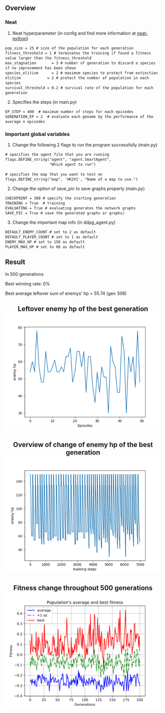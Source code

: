 ## Overview
### Neat
1. Neat hyperparameter (in config and find more information at [neat-python](http://neat-python.readthedocs.io/en/latest/config_file.html))
```
pop_size = 25 # size of the population for each generation
fitness_threshold = 1 # terminates the training if found a fitness value larger than the fitness_threshold
max_stagnation       = 3 # number of generation to discard a species if no improvement has been shown
species_elitism      = 2 # maximum species to protect from extinction
elitism            = 2 # protect the number of population in each species
survival_threshold = 0.2 # survival rate of the population for each generation
```

2. Specifies the steps (in main.py)
```
EP_STEP = 400  # maximum number of steps for each episodes
GENERATION_EP = 2  # evaluate each genome by the performance of the average n episodes
```

### Important global variables
1. Change the following 2 flags to run the program successfully (main.py)
```
# specifies the agent file that you are running
flags.DEFINE_string("agent", "agent.SmartAgent",
                    "Which agent to run")

# specifies the map that you want to test on 
flags.DEFINE_string("map", 'HK2V1', "Name of a map to use.")
```
2.  Change the option of save_pic to save graphs properly (main.py)
```
CHECKPOINT = 300 # specify the starting generation
TRAINING = True  # training 
EVALUATING = True # evaluating generates the network graphs
SAVE_PIC = True # save the generated graphs ar graphs/
```

3. Change the important map info (in ddpg_agent.py)
 ```
DEFAULT_ENEMY_COUNT # set to 2 as default
DEFAULT_PLAYER_COUNT # set to 1 as default
ENEMY_MAX_HP # set to 150 as default
PLAYER_MAX_HP # set to 60 as default
```

## Result
In 500 generations

Best winning rate: 0%

Best average leftover sum of enemys' hp  = 55.74 (gen 306)

<p align="center">
  <h2 align = "center"> Leftover enemy hp of the best generation <br>
  <img src="graphs/gen306/train/eval.png">
</p>


<p align="center">
  <h2 align = "center">Overview of change of enemy hp of the best generation <br>
  <img src="graphs/gen306/train/enemy_hp.png">
</p>

<p align="center">
  <h2 align="center"> Fitness change throughout 500 generations <br>
  <img src="avg_fitness.svg">
</p>